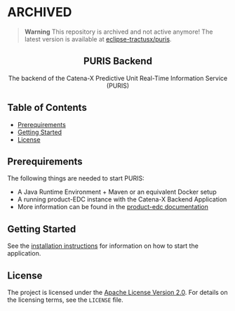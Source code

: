 # ARCHIVED

> **Warning**
This repository is archived and not active anymore! The latest version is available at [eclipse-tractusx/puris](https://github.com/eclipse-tractusx/puris).

<div align="center">
  <h2 align="center">PURIS Backend</h2>
  The backend of the Catena-X Predictive Unit Real-Time Information Service (PURIS)
</div>

## Table of Contents
- [Prerequirements](#prerequirements)
- [Getting Started](#getting-started)
- [License](#license)

## Prerequirements
The following things are needed to start PURIS:

- A Java Runtime Environment + Maven or an equivalent Docker setup
- A running product-EDC instance with the Catena-X Backend Application
- More information can be found in the [product-edc documentation](https://github.com/catenax-ng/product-edc)

## Getting Started

See the [installation instructions](INSTALL.md) for information on how to start the application.

## License
The project is licensed under the [Apache License Version 2.0](https://www.apache.org/licenses/LICENSE-2.0).
For details on the licensing terms, see the `LICENSE` file.

